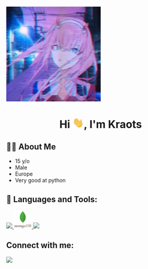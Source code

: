 <a href="#"><img width="50%" height="50%" src="https://raw.githubusercontent.com/Kraots/Kraots/master/VHC.png" height="175px"/></a>

<h1 align="center">Hi <img src="https://raw.githubusercontent.com/Kraots/Kraots/master/wave.gif" width="30px">, I'm Kraots</h1>


## 🙋‍♂️ About Me
- 15 y/o
- Male
- Europe
- Very good at python

## 🚀 Languages and Tools:

<p align="left"> 
    <a href="https://www.python.org" target="_blank"> <img src="https://img.icons8.com/color/48/000000/python.png"/> </a> 
    <a href="https://www.mongodb.com/" target="_blank"> <img src="https://raw.githubusercontent.com/devicons/devicon/master/icons/mongodb/mongodb-original-wordmark.svg" alt="mongodb" width="48" height="48"/> </a> 
    <a href="https://git-scm.com/" target="_blank"> <img src="https://img.icons8.com/color/48/000000/git.png"/> </a> 
    
## Connect with me:
<p align="left">

<a href="https://discord.gg/Uf2kA8q" target="_blank"><img src="https://img.icons8.com/color/100/000000/discord--v2.png"/>